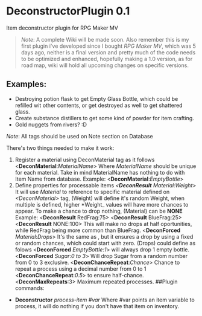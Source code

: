 # DeconstructorPlugin 0.1
Item deconstructor plugin for RPG Maker MV

> *Note*: A complete Wiki will be made soon.
Also remember this is my first plugin i've developed since I bought *RPG Maker MV*, which was 5 days ago, neither is a final version and pretty much of the code needs to be optimized and enhanced, hopefully making a 1.0 version, as for road map, wiki will hold all upcoming changes on specific versions. 

## Examples:
+ Destroying potion flask to get Empty Glass Bottle, which could be refilled wit other contents, or get destroyed as well to get shattered glass.
+ Create substance distillers to get some kind of powder for item crafting.
+ Gold nuggets from rivers? :D

*Note*: All tags should be used on Note section on Database

There's two things needed to make it work:
1. Register a material using DeconMaterial tag as it follows
   \<**DeconMaterial**:*MaterialName*>
         Where *MaterialName* should be unique for each material.
         Take in mind MaterialName has nothing to do with Item Name from database.
         Example: \<**DeconMaterial**:*EmptyBottle*>
2. Define properties for processable items
    *<**DeconResult** Material:Weight>*
      It will use *Material* to reference to specific material defined on *\<DeconMaterial>* tag, (Weight) will define it's random Weight, when multiple <DeconResult> is defined, higher *Weight_ values will have more chances to appear.
      To make a chance to drop nothing, (Material) can be **NONE**
      Example:
        \<**DeconResult** RedFrag:75>
        \<**DeconResult** BlueFrag:25>
        \<**DeconResult** NONE:100>
        This will make no drops at half oportunities, while RedFrag being more common than BlueFrag.
       \<**DeconForced** *Material*:*Drops*>
         It's the same as <DeconResult>, but it ensures a drop by using
         a fixed or random chances, which could start with zero.
         (Drops) could define as folows
         \<**DeconForced** *EmptyBottle*:*1*> will always drop 1 empty bottle.
         \<**DeconForced** *Sugar*:*0 to 3*> Will drop Sugar from a random
         number from 0 to 3 exclusive.
       \<**DeconChanceRepeat**:*Chance*>
         Chance to repeat a process using a decimal number from 0 to 1
         \<**DeconChanceRepeat**:*0.5*> to ensure half-chance.
      \<**DeconMaxRepeats**:3>
         Maximum repeated processes.
##Plugin commands:
* **Deconstructor** *process-item #var*
Where #var points an item variable to process, it will do nothing if you don't have that item on inventory.
